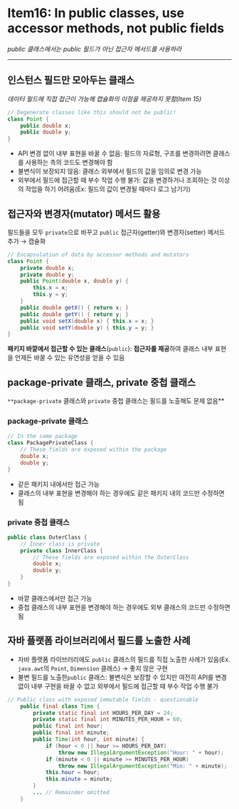 # Item16: In public classes, use accessor methods, not public fields

*public 클래스에서는 public 필드가 아닌 접근자 메서드를 사용하라*

---

## 인스턴스 필드만 모아두는 클래스

*데이터 필드에 직접 접근이 가능해 캡슐화의 이점을 제공하지 못함(Item 15)*

```java
// Degenerate classes like this should not be public!
class Point {
    public double x;
    public double y;
}
```

- API 변경 없이 내부 표현을 바꿀 수 없음: 필드의 자료형, 구조를 변경하려면 클래스를 사용하는 측의 코드도 변경해야 함
- 불변식이 보장되지 않음: 클래스 외부에서 필드의 값을 임의로 변경 가능
- 외부에서 필드에 접근할 때 부수 작업 수행 불가: 값을 변경하거나 조회하는 것 이상의 작업을 하기 어려움(Ex: 필드의 값이 변경될 때마다 로그 남기기)

## 접근자와 변경자(mutator) 메서드 활용

필드들을 모두 `private`으로 바꾸고 `public` 접근자(getter)와 변경자(setter) 메서드 추가 → 캡슐화

```java
// Encapsulation of data by accessor methods and mutators
class Point {
    private double x;
    private double y;
    public Point(double x, double y) {
        this.x = x;
        this.y = y;
    }
    public double getX() { return x; }
    public double getY() { return y; }
    public void setX(double x) { this.x = x; }
    public void setY(double y) { this.y = y; }
}
```

**패키지 바깥에서 접근할 수 있는 클래스**(`public`): **접근자를 제공**하여 클래스 내부 표현을 언제든 바꿀 수 있는 유연성을 얻을 수 있음

## package-private 클래스, private 중첩 클래스

`**package-private` 클래스와 `private` 중첩 클래스는 필드를 노출해도 문제 없음**

### package-private 클래스

```java
// In the same package
class PackagePrivateClass {
    // These fields are exposed within the package
    double x;
    double y;
}
```

- 같은 패키지 내에서만 접근 가능
- 클래스의 내부 표현을 변경해야 하는 경우에도 같은 패키지 내의 코드만 수정하면 됨

### private 중첩 클래스

```java
public class OuterClass {
    // Inner class is private
    private class InnerClass {
        // These fields are exposed within the OuterClass
        double x;
        double y;
    }
}
```

- 바깥 클래스에서만 접근 가능
- 중첩 클래스의 내부 표현을 변경해야 하는 경우에도 외부 클래스의 코드만 수정하면 됨

## 자바 플랫폼 라이브러리에서 필드를 노출한 사례

- 자바 플랫폼 라이브러리에도 `public` 클래스의 필드를 직접 노출한 사례가 있음(Ex. `java.awt`의 `Point`, `Dimension` 클래스) → 좋지 않은 구현
- 불변 필드를 노출한`public` 클래스: 불변식은 보장할 수 있지만 여전히 API를 변경없이 내부 구현을 바꿀 수 없고 외부에서 필드에 접근할 때 부수 작업 수행 불가

```java
// Public class with exposed immutable fields - questionable
    public final class Time {
        private static final int HOURS_PER_DAY = 24;
        private static final int MINUTES_PER_HOUR = 60;
        public final int hour;
        public final int minute;
        public Time(int hour, int minute) {
            if (hour < 0 || hour >= HOURS_PER_DAY)
                throw new IllegalArgumentException("Hour: " + hour);
            if (minute < 0 || minute >= MINUTES_PER_HOUR)
                throw new IllegalArgumentException("Min: " + minute);
            this.hour = hour;
            this.minute = minute;
        }
        ... // Remainder omitted
    }
```
